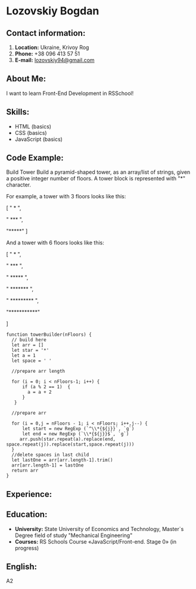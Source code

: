 # Lozovskiy Bogdan
## Contact information:
1. **Location:** Ukraine, Krivoy Rog
2. **Phone:** +38 096 413 57 51
3. **E-mail:** lozovskiy94@gmail.com
## About Me:
I want to learn Front-End Development in RSSchool!
## Skills:
* HTML (basics)
* CSS (basics)
* JavaScript (basics)
## Code Example:
Build Tower
Build a pyramid-shaped tower, as an array/list of strings, given a positive integer number of floors. A tower block is represented with "*" character.

For example, a tower with 3 floors looks like this:

[
  "  *  ",
  
  " *** ", 
  
  "*****"
]

And a tower with 6 floors looks like this:

[
  "     *     ", 
  
  "    ***    ", 
  
  "   *****   ", 
  
  "  *******  ", 
  
  " ********* ", 
  
  "***********"
  
]
``` 
function towerBuilder(nFloors) {
  // build here
  let arr = []
  let star = '*'
  let a = 1
  let space = ' '
  
  //prepare arr length
  
  for (i = 0; i < nFloors-1; i++) { 
      if (a % 2 == 1)  {
        a = a + 2    
      }
   }
   
  //prepare arr
  
  for (i = 0,j = nFloors - 1; i < nFloors; i++,j--) {
      let start = new RegExp (`^\\*{${j}}`, `g`)
      let end = new RegExp (`\\*{${j}}$`, `g`)
     arr.push(star.repeat(a).replace(end, space.repeat(j)).replace(start,space.repeat(j)))
  }
  //delete spaces in last child
  let lastOne = arr[arr.length-1].trim()
  arr[arr.length-1] = lastOne
  return arr
}
```
## Experience:
## Education:
* **University:** State University of Economics and Technology, Master`s Degree field of study "Mechanical Engineering"
* **Courses:** RS Schools Course «JavaScript/Front-end. Stage 0» (in progress)
## English:
A2 

